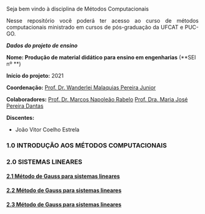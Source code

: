 Seja bem vindo à disciplina de Métodos Computacionais
<p align="justify">Nesse repositório você poderá ter acesso ao curso de métodos computacionais ministrado em cursos de pós-graduação da UFCAT e PUC-GO.</p> 

_**Dados do projeto de ensino**_  

**Nome: Produção de material didático para ensino em engenharias**  (**SEI nº **)  

**Início do projeto:** 2021  

**Coordenação:** [Prof. Dr. Wanderlei Malaquias Pereira Junior](http://lattes.cnpq.br/2268506213083114)   

**Colaboradores:** 
[Prof. Dr. Marcos Napoleão Rabelo](http://lattes.cnpq.br/2268506213083114) 
[Prof. Dra. Maria José Pereira Dantas](http://lattes.cnpq.br/2268506213083114) 

**Discentes:**  
- João Vitor Coelho Estrela  

### 1.0 INTRODUÇÃO AOS MÉTODOS COMPUTACIONAIS
### 2.0 SISTEMAS LINEARES
#### [2.1 Método de Gauss para sistemas lineares]()
#### [2.2 Método de Gauss para sistemas lineares]()
#### [2.3 Método de Gauss para sistemas lineares]()

